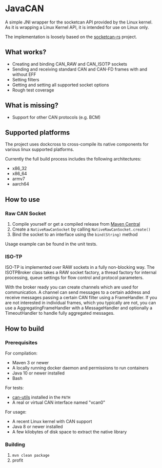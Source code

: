 # JavaCAN

A simple JNI wrapper for the socketcan API provided by the Linux kernel. As it is wrapping a Linux Kernel API, it is intended for use on Linux only.

The implementation is loosely based on the [socketcan-rs](https://github.com/mbr/socketcan-rs) project.

## What works?

* Creating and binding CAN_RAW and CAN_ISOTP sockets
* Sending and receiving standard CAN and CAN-FD frames with and without EFF
* Setting filters
* Getting and setting all supported socket options
* Rough test coverage

## What is missing?

* Support for other CAN protocols (e.g. BCM)

## Supported platforms

The project uses dockcross to cross-compile its native components for various linux supported platforms.

Currently the full build process includes the following architectures:

* x86_32
* x86_64
* armv7
* aarch64

## How to use

### Raw CAN Socket

1. Compile yourself or get a compiled release from [Maven Central](https://search.maven.org/search?q=a:javacan)
3. Create a `NativeRawCanSocket` by calling `NativeRawCanSocket.create()`
4. Bind the socket to an interface using the `bind(String)` method

Usage example can be found in the unit tests.

### ISO-TP

ISO-TP is implemented over RAW sockets in a fully non-blocking way. The ISOTPBroker class takes a
RAW socket factory, a thread factory for internal processing, queue settings for flow control and
protocol parameters.

With the broker ready you can create channels which are used for communication. A channel can send
messages to a certain address and receive messages passing a certain CAN filter using a FrameHandler.
If you are not interested in individual frames, which you typically are not, you can use a
AggregatingFrameHandler with a MessageHandler and optionally a TimeoutHandler to handle fully
aggregated messages.

## How to build

### Prerequisites

For compilation:

* Maven 3 or newer
* A locally running docker daemon and permissions to run containers
* Java 10 or newer installed
* Bash

For tests:

* [can-utils](https://github.com/linux-can/can-utils) installed in the `PATH`
* A real or virtual CAN interface named "vcan0"

For usage:

* A recent Linux kernel with CAN support
* Java 8 or newer installed
* A few kilobytes of disk space to extract the native library


### Building

1. `mvn clean package`
2. profit
